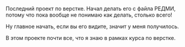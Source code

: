 Последний проект по верстке. 
Начал делать его с файла РЕДМИ, потому что пока вообще не понимаю как делать, столько всего!

Ну главное начать, если вы его видите, значит у меня получилось.

В этом проекте почти все, что я знаю в рамках курса по верстке.
